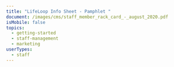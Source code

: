 ```yaml
---
title: "LifeLoop Info Sheet - Pamphlet "
document: /images/cms/staff_member_rack_card_-_august_2020.pdf
isMobile: false
topics:
  - getting-started
  - staff-management
  - marketing
userTypes:
  - staff
---
```

